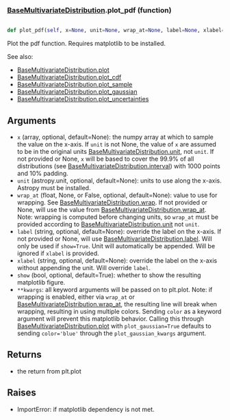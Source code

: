 ### [BaseMultivariateDistribution](BaseMultivariateDistribution.md).plot_pdf (function)


```py

def plot_pdf(self, x=None, unit=None, wrap_at=None, label=None, xlabel=None, show=False, **kwargs)

```



Plot the pdf function.  Requires matplotlib to be installed.

See also:

* [BaseMultivariateDistribution.plot](BaseMultivariateDistribution.plot.md)
* [BaseMultivariateDistribution.plot_cdf](BaseMultivariateDistribution.plot_cdf.md)
* [BaseMultivariateDistribution.plot_sample](BaseMultivariateDistribution.plot_sample.md)
* [BaseMultivariateDistribution.plot_gaussian](BaseMultivariateDistribution.plot_gaussian.md)
* [BaseMultivariateDistribution.plot_uncertainties](BaseMultivariateDistribution.plot_uncertainties.md)

Arguments
-----------
* `x` (array, optional, default=None): the numpy array at which to
    sample the value on the x-axis.  If `unit` is not None, the value
    of `x` are assumed to be in the original units [BaseMultivariateDistribution.unit](BaseMultivariateDistribution.unit.md),
    not `unit`.  If not provided or None, `x` will be based to cover
    the 99.9% of all distributions (see [BaseMultivariateDistribution.interval](BaseMultivariateDistribution.interval.md)) with 1000
    points and 10% padding.
* `unit` (astropy.unit, optional, default=None): units to use along
    the x-axis.  Astropy must be installed.
* `wrap_at` (float, None, or False, optional, default=None): value to
    use for wrapping.  See [BaseMultivariateDistribution.wrap](BaseMultivariateDistribution.wrap.md).  If not provided or None,
    will use the value from [BaseMultivariateDistribution.wrap_at](BaseMultivariateDistribution.wrap_at.md).  Note: wrapping is
    computed before changing units, so `wrap_at` must be provided
    according to [BaseMultivariateDistribution.unit](BaseMultivariateDistribution.unit.md) not `unit`.
* `label` (string, optional, default=None): override the label on the
    x-axis.  If not provided or None, will use [BaseMultivariateDistribution.label](BaseMultivariateDistribution.label.md).  Will
    only be used if `show=True`.  Unit will automatically be appended.
    Will be ignored if `xlabel` is provided.
* `xlabel` (string, optional, default=None): override the label on the
    x-axis without appending the unit.  Will override `label`.
* `show` (bool, optional, default=True): whether to show the resulting
    matplotlib figure.
* `**kwargs`: all keyword arguments will be passed on to plt.plot.  Note:
    if wrapping is enabled, either via `wrap_at` or [BaseMultivariateDistribution.wrap_at](BaseMultivariateDistribution.wrap_at.md),
    the resulting line will break when wrapping, resulting in using multiple
    colors.  Sending `color` as a keyword argument will prevent this
    matplotlib behavior.  Calling this through [BaseMultivariateDistribution.plot](BaseMultivariateDistribution.plot.md) with
    `plot_gaussian=True` defaults to sending `color='blue'` through
    the `plot_gaussian_kwargs` argument.

Returns
--------
* the return from plt.plot

Raises
--------
* ImportError: if matplotlib dependency is not met.

